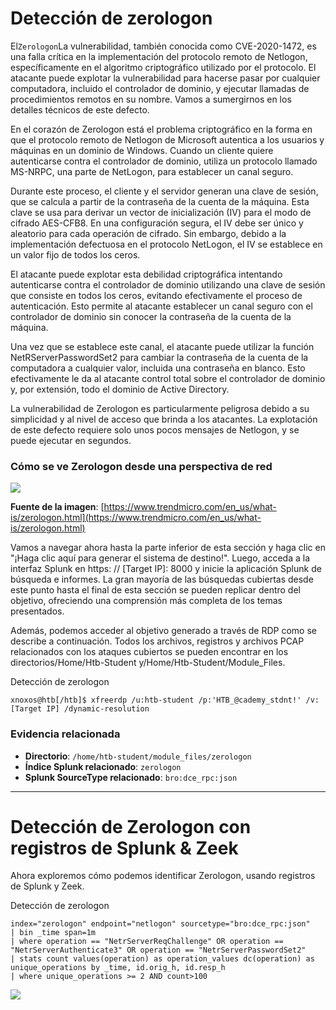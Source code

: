 # Detección de zerologon

El`Zerologon`La vulnerabilidad, también conocida como CVE-2020-1472, es una falla crítica en la implementación del protocolo remoto de Netlogon, específicamente en el algoritmo criptográfico utilizado por el protocolo. El atacante puede explotar la vulnerabilidad para hacerse pasar por cualquier computadora, incluido el controlador de dominio, y ejecutar llamadas de procedimientos remotos en su nombre. Vamos a sumergirnos en los detalles técnicos de este defecto.

En el corazón de Zerologon está el problema criptográfico en la forma en que el protocolo remoto de Netlogon de Microsoft autentica a los usuarios y máquinas en un dominio de Windows. Cuando un cliente quiere autenticarse contra el controlador de dominio, utiliza un protocolo llamado MS-NRPC, una parte de NetLogon, para establecer un canal seguro.

Durante este proceso, el cliente y el servidor generan una clave de sesión, que se calcula a partir de la contraseña de la cuenta de la máquina. Esta clave se usa para derivar un vector de inicialización (IV) para el modo de cifrado AES-CFB8. En una configuración segura, el IV debe ser único y aleatorio para cada operación de cifrado. Sin embargo, debido a la implementación defectuosa en el protocolo NetLogon, el IV se establece en un valor fijo de todos los ceros.

El atacante puede explotar esta debilidad criptográfica intentando autenticarse contra el controlador de dominio utilizando una clave de sesión que consiste en todos los ceros, evitando efectivamente el proceso de autenticación. Esto permite al atacante establecer un canal seguro con el controlador de dominio sin conocer la contraseña de la cuenta de la máquina.

Una vez que se establece este canal, el atacante puede utilizar la función NetRServerPasswordSet2 para cambiar la contraseña de la cuenta de la computadora a cualquier valor, incluida una contraseña en blanco. Esto efectivamente le da al atacante control total sobre el controlador de dominio y, por extensión, todo el dominio de Active Directory.

La vulnerabilidad de Zerologon es particularmente peligrosa debido a su simplicidad y al nivel de acceso que brinda a los atacantes. La explotación de este defecto requiere solo unos pocos mensajes de Netlogon, y se puede ejecutar en segundos.

### **Cómo se ve Zerologon desde una perspectiva de red**

![](https://academy.hackthebox.com/storage/modules/233/116.png)

**Fuente de la imagen**: [https://www.trendmicro.com/en_us/what-is/zerologon.html](https://www.trendmicro.com/en_us/what-is/zerologon.html)

Vamos a navegar ahora hasta la parte inferior de esta sección y haga clic en "¡Haga clic aquí para generar el sistema de destino!". Luego, acceda a la interfaz Splunk en https: // [Target IP]: 8000 y inicie la aplicación Splunk de búsqueda e informes. La gran mayoría de las búsquedas cubiertas desde este punto hasta el final de esta sección se pueden replicar dentro del objetivo, ofreciendo una comprensión más completa de los temas presentados.

Además, podemos acceder al objetivo generado a través de RDP como se describe a continuación. Todos los archivos, registros y archivos PCAP relacionados con los ataques cubiertos se pueden encontrar en los directorios/Home/Htb-Student y/Home/Htb-Student/Module_Files.

Detección de zerologon

```
xnoxos@htb[/htb]$ xfreerdp /u:htb-student /p:'HTB_@cademy_stdnt!' /v:[Target IP] /dynamic-resolution
```

### **Evidencia relacionada**

- **Directorio**: `/home/htb-student/module_files/zerologon`
- **Índice Splunk relacionado**: `zerologon`
- **Splunk SourceType relacionado**: `bro:dce_rpc:json`

---

# **Detección de Zerologon con registros de Splunk & Zeek**

Ahora exploremos cómo podemos identificar Zerologon, usando registros de Splunk y Zeek.

Detección de zerologon

```
index="zerologon" endpoint="netlogon" sourcetype="bro:dce_rpc:json"
| bin _time span=1m
| where operation == "NetrServerReqChallenge" OR operation == "NetrServerAuthenticate3" OR operation == "NetrServerPasswordSet2"
| stats count values(operation) as operation_values dc(operation) as unique_operations by _time, id.orig_h, id.resp_h
| where unique_operations >= 2 AND count>100

```

![](https://academy.hackthebox.com/storage/modules/233/117.png)